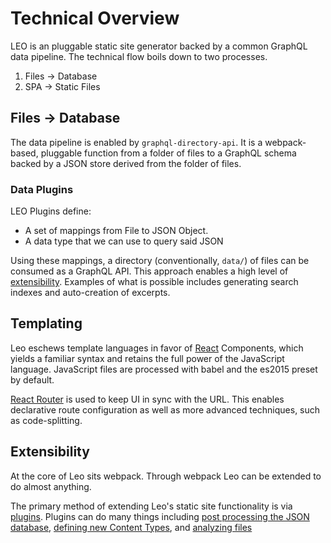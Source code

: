 # Technical Overview

LEO is an pluggable static site generator backed by a common GraphQL
data pipeline. The technical flow boils down to two processes.

1. Files -> Database
2. SPA -> Static Files

## Files -> Database

The data pipeline is enabled by `graphql-directory-api`. It is a
webpack-based, pluggable function from a folder of files to a GraphQL
schema backed by a JSON store derived from the folder of files.

### Data Plugins

LEO Plugins define:

* A set of mappings from File to JSON Object.
* A data type that we can use to query said JSON

Using these mappings, a directory (conventionally, `data/`) of files
can be consumed as a GraphQL API. This approach enables a high level
of [extensibility](#extensibility). Examples of what is possible
includes generating search indexes and auto-creation of excerpts.

## Templating

Leo eschews template languages in favor of
[React](https://facebook.github.io/react/) Components, which yields a
familiar syntax and retains the full power of the JavaScript
language. JavaScript files are processed with babel and the es2015
preset by default.

[React Router](https://github.com/rackt/react-router) is used to keep
UI in sync with the URL. This enables declarative route configuration
as well as more advanced techniques, such as code-splitting.

## Extensibility

At the core of Leo sits webpack. Through webpack Leo can be extended
to do almost anything.

The primary method of extending Leo's static site functionality is via
[plugins](./docs/plugins.md). Plugins can do many things including
[post processing the JSON database](#todo-search-plugin),
[defining new Content Types](#new-content-types), and
[analyzing files](#css-analysis)
